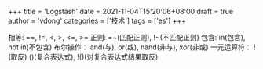 +++
title = 'Logstash'
date = 2021-11-04T15:20:06+08:00
draft = true
author = 'vdong'
categories = ['技术'] 
tags = ['es']
+++

相等: ==, !=, <, >, <=, >= 
正则: =~(匹配正则), !~(不匹配正则) 
包含: in(包含), not in(不包含) 
布尔操作： 
and(与), or(或), nand(非与), xor(非或) 
一元运算符： 
!(取反) 
()(复合表达式), !()(对复合表达式结果取反) 
